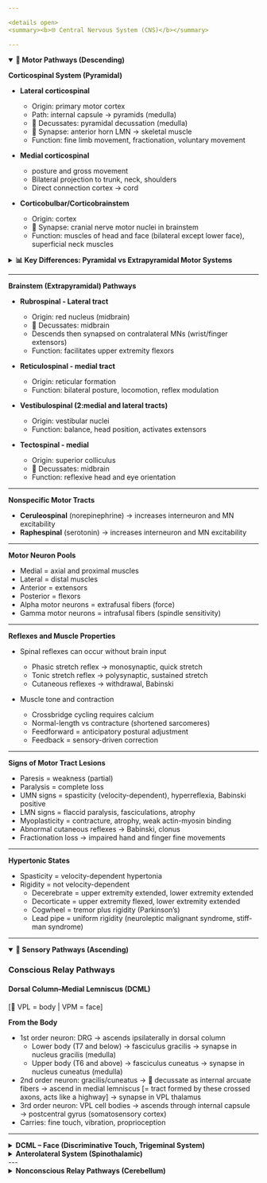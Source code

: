 ```yaml
---

<details open>
<summary><b>🌐 Central Nervous System (CNS)</b></summary>

---
```


<details open>
<summary><b>🔽 Motor Pathways (Descending)</b></summary>

**Corticospinal System (Pyramidal)**  
- **Lateral corticospinal**  
  - Origin: primary motor cortex  
  - Path: internal capsule → pyramids (medulla)  
  - 🔴 Decussates: pyramidal decussation (medulla)  
  - 🔵 Synapse: anterior horn LMN → skeletal muscle  
  - Function: fine limb movement, fractionation, voluntary movement  

- **Medial corticospinal**
  - posture and gross movement
  - Bilateral projection to trunk, neck, shoulders  
  - Direct connection cortex → cord  

- **Corticobulbar/Corticobrainstem**  
  - Origin: cortex  
  - 🔵 Synapse: cranial nerve motor nuclei in brainstem  
  - Function: muscles of head and face (bilateral except lower face), superficial neck muscles

<details>
<summary><b>📊 Key Differences: Pyramidal vs Extrapyramidal Motor Systems</b></summary>

| Feature   | Pyramidal Motor System | Extrapyramidal Motor System |
|-----------|-------------------------|-----------------------------|
| **Function** | Voluntary movements | Involuntary movements, posture, muscle tone |
| **Origin**   | Primary motor cortex | Basal ganglia, cerebellum, brainstem |
| **Pathway**  | Direct (corticospinal and corticobulbar tracts) | Indirect (multiple structures) |
| **Damage**   | Weakness, spasticity, hyperreflexia | Tremors, rigidity, akinesia, dyskinesia |

</details>

---

**Brainstem (Extrapyramidal) Pathways**  
- **Rubrospinal - Lateral tract**  
  - Origin: red nucleus (midbrain)  
  - 🔴 Decussates: midbrain
  - Descends then synapsed on contralateral MNs (wrist/finger extensors)
  - Function: facilitates upper extremity flexors  

- **Reticulospinal - medial tract**  
  - Origin: reticular formation  
  - Function: bilateral posture, locomotion, reflex modulation  

- **Vestibulospinal (2:medial and lateral tracts)**  
  - Origin: vestibular nuclei  
  - Function: balance, head position, activates extensors  

- **Tectospinal - medial**  
  - Origin: superior colliculus  
  - 🔴 Decussates: midbrain  
  - Function: reflexive head and eye orientation  

---

**Nonspecific Motor Tracts**  
- **Ceruleospinal** (norepinephrine) → increases interneuron and MN excitability  
- **Raphespinal** (serotonin) → increases interneuron and MN excitability  

---

**Motor Neuron Pools**  
- Medial = axial and proximal muscles  
- Lateral = distal muscles  
- Anterior = extensors  
- Posterior = flexors  
- Alpha motor neurons = extrafusal fibers (force)  
- Gamma motor neurons = intrafusal fibers (spindle sensitivity)  

---

**Reflexes and Muscle Properties**  
- Spinal reflexes can occur without brain input  
  - Phasic stretch reflex → monosynaptic, quick stretch  
  - Tonic stretch reflex → polysynaptic, sustained stretch  
  - Cutaneous reflexes → withdrawal, Babinski  

- Muscle tone and contraction  
  - Crossbridge cycling requires calcium  
  - Normal-length vs contracture (shortened sarcomeres)  
  - Feedforward = anticipatory postural adjustment  
  - Feedback = sensory-driven correction  

---

**Signs of Motor Tract Lesions**  
- Paresis = weakness (partial)  
- Paralysis = complete loss  
- UMN signs = spasticity (velocity-dependent), hyperreflexia, Babinski positive  
- LMN signs = flaccid paralysis, fasciculations, atrophy  
- Myoplasticity = contracture, atrophy, weak actin-myosin binding  
- Abnormal cutaneous reflexes → Babinski, clonus  
- Fractionation loss → impaired hand and finger fine movements  

---

**Hypertonic States**  
- Spasticity = velocity-dependent hypertonia  
- Rigidity = not velocity-dependent  
  - Decerebrate = upper extremity extended, lower extremity extended  
  - Decorticate = upper extremity flexed, lower extremity extended  
  - Cogwheel = tremor plus rigidity (Parkinson’s)  
  - Lead pipe = uniform rigidity (neuroleptic malignant syndrome, stiff-man syndrome)  

</details>   <!-- Motor closes here -->

---

<details open>
<summary><b>🔼 Sensory Pathways (Ascending)</b></summary>

### Conscious Relay Pathways

#### Dorsal Column–Medial Lemniscus (DCML)
[📌 VPL = body | VPM = face]

**From the Body**
- 1st order neuron: DRG → ascends ipsilaterally in dorsal column  
  - Lower body (T7 and below) → fasciculus gracilis → synapse in nucleus gracilis (medulla)  
  - Upper body (T6 and above) → fasciculus cuneatus → synapse in nucleus cuneatus (medulla)  
- 2nd order neuron: gracilis/cuneatus → 🔴 decussate as internal arcuate fibers → ascend in medial lemniscus [= tract formed by these crossed axons, acts like a highway] → synapse in VPL thalamus
- 3rd order neuron: VPL cell bodies → ascends through internal capsule → postcentral gyrus (somatosensory cortex)
- Carries: fine touch, vibration, proprioception

--- 
<details>
<summary><b>DCML – Face (Discriminative Touch, Trigeminal System)</b></summary>

<details>
<summary><b>1st order</b></summary>
trigeminal nerve (CN V) → synapse in main sensory nucleus (pons)
</details>

<details>
<summary><b>2nd order</b></summary>
🔴 decussates in pons → ascends in trigeminal lemniscus → synapse in VPM thalamus
</details>

<details>
<summary><b>3rd order</b></summary>
VPM thalamus → internal capsule → postcentral gyrus
</details>

<details>
<summary><b>Carries</b></summary>
discriminative touch, vibration, proprioception
</details>

</details> <!-- DCML closes here ✅ -->

<details>
<summary><b>Anterolateral System (Spinothalamic)</b></summary>

**Lateral Spinothalamic Tract (Pain & Temperature)**  
- 1st order: DRG → dorsal horn (lamina I, II, V)  
- 2nd order: 🔴 decussates in anterior white commissure → ascend contralaterally → VPL thalamus  
- 3rd order: VPL thalamus → somatosensory cortex  

**Anterior Spinothalamic Tract (Crude Touch & Pressure)**  
- 1st order: DRG → dorsal horn  
- 2nd order: 🔴 decussates in anterior white commissure → ascend contralaterally → VPL thalamus  
- 3rd order: VPL thalamus → somatosensory cortex  

**Face Equivalent (Trigeminal – Fast Pain & Temperature)**
- 1st order: trigeminal ganglion → spinal trigeminal nucleus
- 2nd order: 🔴 decussates in brainstem (anterior white commissure) → ascends in trigeminal lemniscus → VPM thalamus
- 3rd order: VPM thalamus → somatosensory cortex
- Carries: pain, temperature, crude touch from face

**Divergent Pathways (ALS subset, not conscious)**  
- Spinomesencephalic → periaqueductal gray, turn eyes/head towards input   
- Spinoreticular → arousal and attention, sleep/wake cycle synapse recticular formation  
- Spino-emotional → limbic emotional response, affective responses to pain

</details> <!-- ALS closes -->
---

<details>
<summary><b>Nonconscious Relay Pathways (Cerebellum)</b></summary>
- Posterior spinocerebellar (High Fidelity) → proprioception lower extremity, 1st order nucl. dorsalis (2nd order ipsilateral)  
- Cuneocerebellar (HF) → proprioception upper extremity -- 1st order to medulla, 2nd ipsilateral
- Anterior spinocerebellar (Internal) → double 🔴 decussation → functionally ipsilateral  
- Rostrospinocerebellar (Internal) → coordination upper extremity   

---

<details>
<summary><b>Antinociception Sites</b></summary> 
1. Periphery (NSAIDs, decreased prostaglandins)  
2. Dorsal horn (local inhibitory interneurons, enkephalin)  
3. Descending brainstem/fast acting (periaqueductal gray, raphe nuclei -- serotonin, norepinephrine ))  
4. Hormonal (endorphins, enkephalins / slower, longer)
5. Amygdala & Cortical  

</details>   <!-- sensory closes here -->

---

<details open>
<summary><b>🧠 Must-Know Cortical Sites</b></summary>

- **Primary Motor Cortex (M1, Brodmann 4)**
  - Precentral gyrus  
  - Function: voluntary movement execution  
  - Lesion → contralateral weakness, loss of fractionated movement  

- **Premotor Cortex (Brodmann 6)**
  - Anterior to precentral gyrus  
  - Function: motor planning, posture adjustments  

- **Supplementary Motor Area (SMA, Brodmann 6 medial)**
  - Function: bimanual coordination, sequencing  

- **Primary Somatosensory Cortex (S1, Brodmann 3,1,2)**
  - Postcentral gyrus  
  - Function: discriminative touch, proprioception  
  - Lesion → contralateral sensory loss  

- **Primary Visual Cortex (Brodmann 17)**
  - Occipital lobe, calcarine sulcus  
  - Function: visual perception  
  - Lesion → contralateral homonymous hemianopia  

- **Primary Auditory Cortex (Brodmann 41, 42)**
  - Transverse temporal gyri (Heschl)  
  - Function: sound perception  
  - Lesion → difficulty localizing sounds (bilateral input)  

- **Broca’s Area (Brodmann 44)/lateral premotor**
  - Inferior frontal gyrus, dominant hemisphere (usually left)  
  - Function: **expressive language**  
  - Lesion → nonfluent (expressive) aphasia, comprehension preserved  

- **Wernicke’s Area (Brodmann 22)**
  - Superior temporal gyrus, dominant hemisphere  
  - Function: **language comprehension**  
  - Lesion → fluent aphasia, impaired comprehension  

- **Primary Olfactory / Limbic Association Cortex (Brodmann 28, 34, 35, 36)**  
  - Function: smell, emotion  
  - Lesion → deficits in smell + emotion integration  

</details>
---

<details>
<summary><b>🩺 Clinical Correlates</b></summary>

- Brown-Séquard syndrome → ipsilateral DCML and motor loss, contralateral pain and temperature loss  
- Anterior cord syndrome → corticospinal and spinothalamic lost, DCML spared  
- ALS → UMN and LMN degeneration, sensory spared  
- Tabes dorsalis → DCML demyelination → loss of proprioception and vibration  
- Spinal shock → flaccidity, areflexia initially  
- Babinski → UMN sign  
- Hemiplegia = weakness one side  
- Paraplegia = weakness below arms  
- Tetraplegia = weakness in all four limbs  

</details>

</details>
